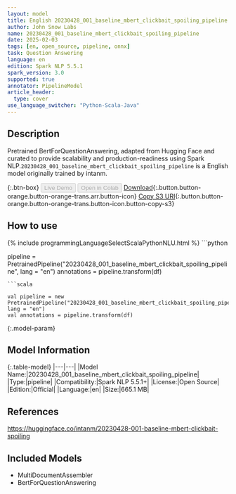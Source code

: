 ```yaml
---
layout: model
title: English 20230428_001_baseline_mbert_clickbait_spoiling_pipeline pipeline BertForQuestionAnswering from intanm
author: John Snow Labs
name: 20230428_001_baseline_mbert_clickbait_spoiling_pipeline
date: 2025-02-03
tags: [en, open_source, pipeline, onnx]
task: Question Answering
language: en
edition: Spark NLP 5.5.1
spark_version: 3.0
supported: true
annotator: PipelineModel
article_header:
  type: cover
use_language_switcher: "Python-Scala-Java"
---
```


## Description

Pretrained BertForQuestionAnswering, adapted from Hugging Face and curated to provide scalability and production-readiness using Spark NLP.`20230428_001_baseline_mbert_clickbait_spoiling_pipeline` is a English model originally trained by intanm.

{:.btn-box}
<button class="button button-orange" disabled>Live Demo</button>
<button class="button button-orange" disabled>Open in Colab</button>
[Download](https://s3.amazonaws.com/auxdata.johnsnowlabs.com/public/models/20230428_001_baseline_mbert_clickbait_spoiling_pipeline_en_5.5.1_3.0_1738587121015.zip){:.button.button-orange.button-orange-trans.arr.button-icon}
[Copy S3 URI](s3://auxdata.johnsnowlabs.com/public/models/20230428_001_baseline_mbert_clickbait_spoiling_pipeline_en_5.5.1_3.0_1738587121015.zip){:.button.button-orange.button-orange-trans.button-icon.button-copy-s3}

## How to use



<div class="tabs-box" markdown="1">
{% include programmingLanguageSelectScalaPythonNLU.html %}
```python

pipeline = PretrainedPipeline("20230428_001_baseline_mbert_clickbait_spoiling_pipeline", lang = "en")
annotations =  pipeline.transform(df)   

```
```scala

val pipeline = new PretrainedPipeline("20230428_001_baseline_mbert_clickbait_spoiling_pipeline", lang = "en")
val annotations = pipeline.transform(df)

```
</div>

{:.model-param}
## Model Information

{:.table-model}
|---|---|
|Model Name:|20230428_001_baseline_mbert_clickbait_spoiling_pipeline|
|Type:|pipeline|
|Compatibility:|Spark NLP 5.5.1+|
|License:|Open Source|
|Edition:|Official|
|Language:|en|
|Size:|665.1 MB|

## References

https://huggingface.co/intanm/20230428-001-baseline-mbert-clickbait-spoiling

## Included Models

- MultiDocumentAssembler
- BertForQuestionAnswering